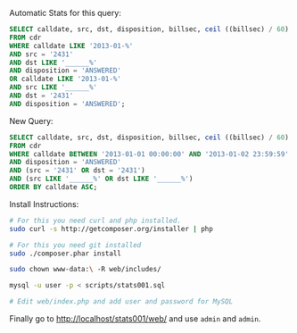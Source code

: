 Automatic Stats for this query:

```sql
SELECT calldate, src, dst, disposition, billsec, ceil ((billsec) / 60)
FROM cdr
WHERE calldate LIKE '2013-01-%'
AND src = '2431'
AND dst LIKE '______%'
AND disposition = 'ANSWERED'
OR calldate LIKE '2013-01-%'
AND src LIKE '______%'
AND dst = '2431'
AND disposition = 'ANSWERED';
```

New Query:

```sql
SELECT calldate, src, dst, disposition, billsec, ceil ((billsec) / 60) AS minutes
FROM cdr
WHERE calldate BETWEEN '2013-01-01 00:00:00' AND '2013-01-02 23:59:59'
AND disposition = 'ANSWERED'
AND (src = '2431' OR dst = '2431')
AND (src LIKE '______%' OR dst LIKE '______%')
ORDER BY calldate ASC;
```

Install Instructions:

```sh
# For this you need curl and php installed.
sudo curl -s http://getcomposer.org/installer | php

# For this you need git installed
sudo ./composer.phar install

sudo chown www-data:\ -R web/includes/

mysql -u user -p < scripts/stats001.sql

# Edit web/index.php and add user and password for MySQL
```

Finally go to [http://localhost/stats001/web/](http://localhost/stats001/web/) and use `admin` and `admin`.
